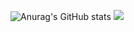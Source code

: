 ![Anurag's GitHub stats](https://github-readme-stats.vercel.app/api?username=rick-n-shawty&show_icons=true&theme=onedark)
![](https://raw.githubusercontent.com/rick-n-shawty/hospital-api/output/github-contribution-grid-snake.svg)
